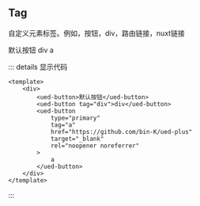 ## Tag

自定义元素标签。例如，按钮，div，路由链接，nuxt链接

<div class="button-content button-tag">
  <div class="button-tag-defalut">
    <ued-button>默认按钮</ued-button>
    <ued-button tag="div">div</ued-button>
    <ued-button
			class="vp-raw"
      type="primary"
      tag="a"
      href="https://github.com/bin-K/ued-plus"
      target="_blank"
      rel="noopener noreferrer"
    >
      a
    </ued-button>
  </div>
</div>

::: details 显示代码

```vue
<template>
	<div>
		<ued-button>默认按钮</ued-button>
		<ued-button tag="div">div</ued-button>
		<ued-button
			type="primary"
			tag="a"
			href="https://github.com/bin-K/ued-plus"
			target="_blank"
			rel="noopener noreferrer"
		>
			a
		</ued-button>
	</div>
</template>
```

:::

